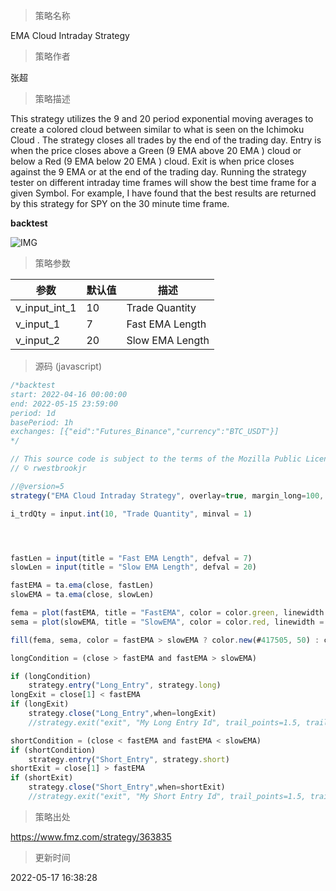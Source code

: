 
> 策略名称

EMA Cloud Intraday Strategy

> 策略作者

张超

> 策略描述

This strategy utilizes the 9 and 20 period exponential moving averages to create a colored cloud between similar to what is seen on the Ichimoku Cloud . The strategy closes all trades by the end of the trading day. Entry is when the price closes above a Green (9 EMA above 20 EMA ) cloud or below a Red (9 EMA below 20 EMA ) cloud. Exit is when price closes against the 9 EMA or at the end of the trading day. Running the strategy tester on different intraday time frames will show the best time frame for a given Symbol. For example, I have found that the best results are returned by this strategy for SPY on the 30 minute time frame.


**backtest**

 ![IMG](https://www.fmz.com/upload/asset/1dec397823194b25bf3.png) 

> 策略参数



|参数|默认值|描述|
|----|----|----|
|v_input_int_1|10|Trade Quantity|
|v_input_1|7|Fast EMA Length|
|v_input_2|20|Slow EMA Length|


> 源码 (javascript)

``` javascript
/*backtest
start: 2022-04-16 00:00:00
end: 2022-05-15 23:59:00
period: 1d
basePeriod: 1h
exchanges: [{"eid":"Futures_Binance","currency":"BTC_USDT"}]
*/

// This source code is subject to the terms of the Mozilla Public License 2.0 at https://mozilla.org/MPL/2.0/
// © rwestbrookjr

//@version=5
strategy("EMA Cloud Intraday Strategy", overlay=true, margin_long=100, margin_short=100, process_orders_on_close=true)

i_trdQty = input.int(10, "Trade Quantity", minval = 1)




fastLen = input(title = "Fast EMA Length", defval = 7)
slowLen = input(title = "Slow EMA Length", defval = 20)

fastEMA = ta.ema(close, fastLen)
slowEMA = ta.ema(close, slowLen)

fema = plot(fastEMA, title = "FastEMA", color = color.green, linewidth = 1, style = plot.style_line)
sema = plot(slowEMA, title = "SlowEMA", color = color.red, linewidth = 1, style = plot.style_line)

fill(fema, sema, color = fastEMA > slowEMA ? color.new(#417505, 50) : color.new(#890101, 50), title = "Cloud")

longCondition = (close > fastEMA and fastEMA > slowEMA)

if (longCondition)
    strategy.entry("Long_Entry", strategy.long)
longExit = close[1] < fastEMA
if (longExit)
    strategy.close("Long_Entry",when=longExit)
    //strategy.exit("exit", "My Long Entry Id", trail_points=1.5, trail_offset=0)

shortCondition = (close < fastEMA and fastEMA < slowEMA)
if (shortCondition)
    strategy.entry("Short_Entry", strategy.short)
shortExit = close[1] > fastEMA
if (shortExit)
    strategy.close("Short_Entry",when=shortExit)
    //strategy.exit("exit", "My Short Entry Id", trail_points=1.5, trail_offset=0)


```

> 策略出处

https://www.fmz.com/strategy/363835

> 更新时间

2022-05-17 16:38:28

